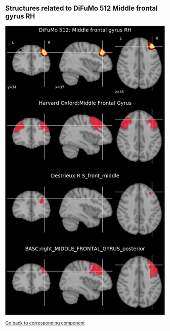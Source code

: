 


## Structures related to DiFuMo 512 Middle frontal gyrus RH

![4](4.jpg "Structures related to DiFuMo 512 Middle frontal gyrus RH")

[Go back to corresponding component](https://parietal-inria.github.io/DiFuMo/512/html/4.html)